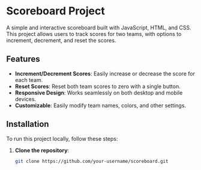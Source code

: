 
# Scoreboard Project

A simple and interactive scoreboard built with JavaScript, HTML, and CSS. This project allows users to track scores for two teams, with options to increment, decrement, and reset the scores.

## Features

- **Increment/Decrement Scores**: Easily increase or decrease the score for each team.
- **Reset Scores**: Reset both team scores to zero with a single button.
- **Responsive Design**: Works seamlessly on both desktop and mobile devices.
- **Customizable**: Easily modify team names, colors, and other settings.


## Installation

To run this project locally, follow these steps:

1. **Clone the repository**:
   ```bash
   git clone https://github.com/your-username/scoreboard.git


